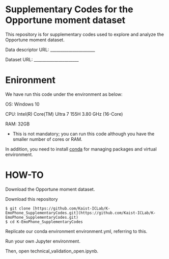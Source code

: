# Supplementary Codes for the Opportune moment dataset
This repository is for supplementary codes used to explore and analyze the Opportune moment dataset.

Data descriptor URL: ______________________

Dataset URL: ______________________

# Enironment 
We have run this code under the environment as below:

OS: Windows 10

CPU: Intel(R) Core(TM) Ultra 7 155H 3.80 GHz  (16-Core)

RAM: 32GB

* This is not mandatory; you can run this code although you have the smaller number of cores or RAM.

In addition, you need to install [conda](https://conda.io/projects/conda/en/latest/index.html) for managing packages and virtual environment.

# HOW-TO
Download the Opportune moment dataset. 

Download this repository
```console
$ git clone [https://github.com/Kaist-ICLab/K-EmoPhone_SupplementaryCodes.git](https://github.com/Kaist-ICLab/K-EmoPhone_SupplementaryCodes.git)
$ cd K-EmoPhone_SupplementaryCodes
```
Replicate our conda environment environment.yml, referring to this.

Run your own Jupyter environment.

Then, open technical_validation_open.ipynb.
